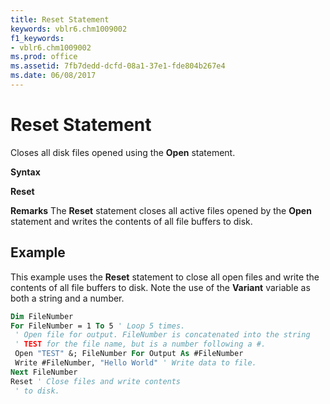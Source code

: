 ```yaml
---
title: Reset Statement
keywords: vblr6.chm1009002
f1_keywords:
- vblr6.chm1009002
ms.prod: office
ms.assetid: 7fb7dedd-dcfd-08a1-37e1-fde804b267e4
ms.date: 06/08/2017
---
```



# Reset Statement

Closes all disk files opened using the  **Open** statement.

 **Syntax**

 **Reset**

 **Remarks**
The  **Reset** statement closes all active files opened by the **Open** statement and writes the contents of all file buffers to disk.

## Example

This example uses the  **Reset** statement to close all open files and write the contents of all file buffers to disk. Note the use of the **Variant** variable as both a string and a number.


```vb
Dim FileNumber 
For FileNumber = 1 To 5 ' Loop 5 times. 
 ' Open file for output. FileNumber is concatenated into the string 
 ' TEST for the file name, but is a number following a #. 
 Open "TEST" &; FileNumber For Output As #FileNumber 
 Write #FileNumber, "Hello World" ' Write data to file. 
Next FileNumber 
Reset ' Close files and write contents 
 ' to disk. 

```


